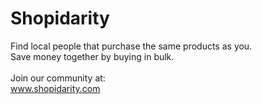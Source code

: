 ﻿# Shopidarity

Find local people that purchase the same products as you.
</br> Save money together by buying in bulk.
</br>
</br>Join our community at:
<br>www.shopidarity.com
